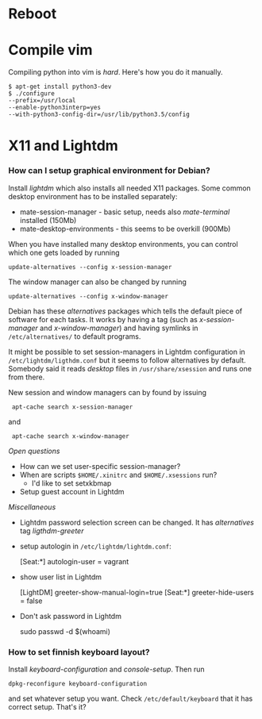 Reboot
======

Compile vim
===========

Compiling python into vim is _hard_. Here's how you do it manually.

    $ apt-get install python3-dev
    $ ./configure
    --prefix=/usr/local
    --enable-python3interp=yes
    --with-python3-config-dir=/usr/lib/python3.5/config


X11 and Lightdm
===============

### How can I setup graphical environment for Debian?

Install *lightdm* which also installs all needed X11 packages. Some common desktop environment has to be installed separately:

- mate-session-manager - basic setup, needs also *mate-terminal* installed (150Mb)
- mate-desktop-environments - this seems to be overkill (900Mb)

When you have installed many desktop environments, you can control which one gets loaded by running

    update-alternatives --config x-session-manager

The window manager can also be changed by running

    update-alternatives --config x-window-manager

Debian has these *alternatives* packages which tells the default piece of software for each tasks. It works by having a tag (such as *x-session-manager* and *x-window-manager*) and having symlinks in `/etc/alternatives/` to default programs.

It might be possible to set session-managers in Lightdm configuration in `/etc/lightdm/ligthdm.conf` but it seems to follow alternatives by default. Somebody said it reads *desktop* files in `/usr/share/xsession` and runs one from there.

New session and window managers can by found by issuing

     apt-cache search x-session-manager

and

     apt-cache search x-window-manager

*Open questions*

- How can we set user-specific session-manager?
- When are scripts `$HOME/.xinitrc` and `$HOME/.xsessions` run?
    * I'd like to set setxkbmap
- Setup guest account in Lightdm

*Miscellaneous*

- Lightdm password selection screen can be changed. It has *alternatives* tag *ligthdm-greeter*

- setup autologin in `/etc/lightdm/lightdm.conf`:

    [Seat:*]
    autologin-user = vagrant

- show user list in Lightdm

    [LightDM]
    greeter-show-manual-login=true
    [Seat:*]
    greeter-hide-users = false

- Don't ask password in Lightdm

    sudo passwd -d $(whoami)

### How to set finnish keyboard layout?

Install *keyboard-configuration* and *console-setup*. Then run

    dpkg-reconfigure keyboard-configuration

and set whatever setup you want. Check `/etc/default/keyboard` that it has correct setup. That's it?
